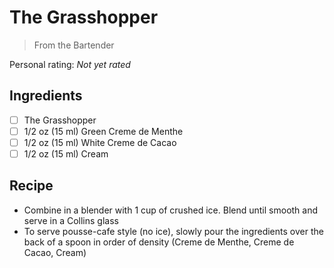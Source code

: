 # The Grasshopper

> From the Bartender

<!-- {cts} rating=0; (User can specify rating on scale of 1-5) -->

Personal rating: *Not yet rated*

<!-- {cte} -->

<!-- {cts} name_image=None; (User can specify image name) -->

<!-- TODO: Capture image -->

<!-- {cte} -->

## Ingredients

- [ ] The Grasshopper
- [ ] 1/2 oz (15 ml) Green Creme de Menthe
- [ ] 1/2 oz (15 ml) White Creme de Cacao
- [ ] 1/2 oz (15 ml) Cream

## Recipe

- Combine in a blender with 1 cup of crushed ice. Blend until smooth and serve in a Collins glass
- To serve pousse-cafe style (no ice), slowly pour the ingredients over the back of a spoon in order of density (Creme de Menthe, Creme de Cacao, Cream)
